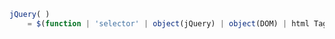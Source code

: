 ``` javascript
jQuery( ) 
    = $(function | 'selector' | object(jQuery) | object(DOM) | html Tag[jQuery]);
    

```